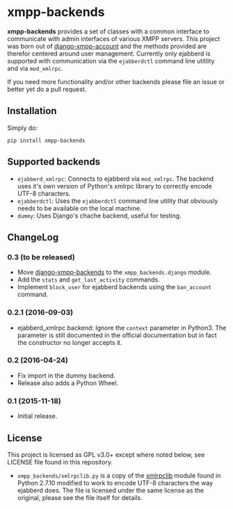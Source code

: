 # xmpp-backends

**xmpp-backends** provides a set of classes with a common interface to
communicate with admin interfaces of various XMPP servers. This project was
born out of
[django-xmpp-account](https://github.com/mathiasertl/django-xmpp-account/) and
the methods provided are therefor centered around user management. Currently
only ejabberd is supported with communication via the `ejabberdctl` command
line utitlity and via `mod_xmlrpc`.

If you need more functionality and/or other backends please file an issue or
better yet do a pull request.

## Installation

Simply do:

```
pip install xmpp-backends
```

## Supported backends

* `ejabberd_xmlrpc`: Connects to ejabberd via `mod_xmlrpc`. The backend uses
  it's own version of Python's xmlrpc library to correctly encode UTF-8
  characters.
* `ejabberdctl`: Uses the `ejabberdctl` command line utility that obviously
  needs to be available on the local machine.
* `dummy`: Uses Django's chache backend, useful for testing.

## ChangeLog

### 0.3 (to be released)

* Move
  [django-xmpp-backends](https://github.com/mathiasertl/django-xmpp-backends)
  to the `xmpp_backends.django` module.
* Add the `stats` and `get_last_activity` commands.
* Implement ``block_user`` for ejabberd backends using the `ban_account`
  command.

### 0.2.1 (2016-09-03)

* ejabberd_xmlrpc backend: Ignore the ``context`` parameter in Python3. The
  parameter is still documented in the official documentation but in fact the
  constructor no longer accepts it.

### 0.2 (2016-04-24)

* Fix import in the dummy backend.
* Release also adds a Python Wheel.

### 0.1 (2015-11-18)

* Initial release.

## License

This project is licensed as GPL v3.0+ except where noted below, see LICENSE
file found in this repository.

* `xmpp_backends/xmlrpclib.py` is a copy of the
  [xmlrpclib](https://docs.python.org/2/library/xmlrpclib.html) module found
  in Python 2.7.10 modified to work to encode UTF-8 characters the way
  ejabberd does. The file is licensed under the same license as the original,
  please see the file itself for details.
